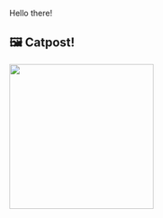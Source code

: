 Hello there!



## 🖼️ Catpost!

<sub>
    <img src="https://cdn2.thecatapi.com/images/dmq.jpg" height="256">
</sub>

